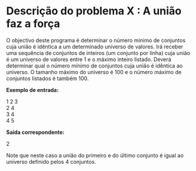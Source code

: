 # Descrição do problema X : A união faz a força

O objectivo deste programa é determinar o número mínimo de conjuntos cuja união é idêntica a um determinado universo de valores. Irá receber uma sequência de conjuntos de inteiros (um conjunto por linha) cuja união é um universo de valores entre 1 e o máximo inteiro listado. Deverá determinar qual o número mínimo de conjuntos cuja união é idêntica ao universo. O tamanho máximo do universo é 100 e o número máximo de conjuntos listados é também 100.  

**Exemplo de entrada:**  

1 2 3  
2 4  
3 4  
4 5  

**Saída correspondente:**  

2  

Note que neste caso a união do primeiro e do último conjunto é igual ao universo definido pelos 4 conjuntos.